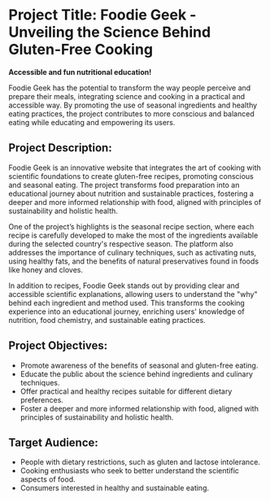 # Project Title: Foodie Geek - Unveiling the Science Behind Gluten-Free Cooking

**Accessible and fun nutritional education!**

Foodie Geek has the potential to transform the way people perceive and prepare their meals, integrating science and cooking in a practical and accessible way. By promoting the use of seasonal ingredients and healthy eating practices, the project contributes to more conscious and balanced eating while educating and empowering its users.

## Project Description:

Foodie Geek is an innovative website that integrates the art of cooking with scientific foundations to create gluten-free recipes, promoting conscious and seasonal eating. The project transforms food preparation into an educational journey about nutrition and sustainable practices, fostering a deeper and more informed relationship with food, aligned with principles of sustainability and holistic health.

One of the project’s highlights is the seasonal recipe section, where each recipe is carefully developed to make the most of the ingredients available during the selected country's respective season. The platform also addresses the importance of culinary techniques, such as activating nuts, using healthy fats, and the benefits of natural preservatives found in foods like honey and cloves.

In addition to recipes, Foodie Geek stands out by providing clear and accessible scientific explanations, allowing users to understand the "why" behind each ingredient and method used. This transforms the cooking experience into an educational journey, enriching users' knowledge of nutrition, food chemistry, and sustainable eating practices.

## Project Objectives:

* Promote awareness of the benefits of seasonal and gluten-free eating.
* Educate the public about the science behind ingredients and culinary techniques.
* Offer practical and healthy recipes suitable for different dietary preferences.
* Foster a deeper and more informed relationship with food, aligned with principles of sustainability and holistic health.

## Target Audience:

* People with dietary restrictions, such as gluten and lactose intolerance.
* Cooking enthusiasts who seek to better understand the scientific aspects of food.
* Consumers interested in healthy and sustainable eating.
